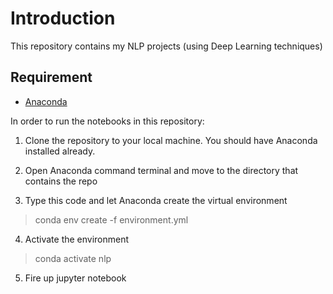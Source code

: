 # Introduction

This repository contains my NLP projects (using Deep Learning techniques)

## Requirement

- [Anaconda](https://www.anaconda.com/distribution/#download-section)

In order to run the notebooks in this repository: 

1. Clone the repository to your local machine. You should
have Anaconda installed already.

2. Open Anaconda command terminal and move to the directory that contains the repo

3. Type this code and let Anaconda create the virtual environment

> conda env create -f environment.yml

4. Activate the environment

> conda activate nlp

5. Fire up jupyter notebook